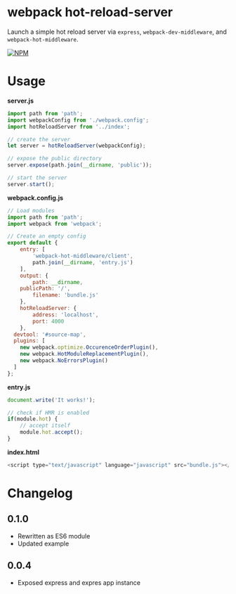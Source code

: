 # webpack hot-reload-server

Launch a simple hot reload server via `express`, `webpack-dev-middleware`, and `webpack-hot-middleware`.

[![NPM](https://nodei.co/npm/hot-reload-server.png?compact=true)](https://nodei.co/npm/hot-reload-server/)

# Usage

**server.js**

````js
import path from 'path';
import webpackConfig from './webpack.config';
import hotReloadServer from '../index';

// create the server
let server = hotReloadServer(webpackConfig);

// expose the public directory
server.expose(path.join(__dirname, 'public'));

// start the server
server.start();
````

**webpack.config.js**

````js
// Load modules
import path from 'path';
import webpack from 'webpack';

// Create an empty config
export default {
	entry: [
		'webpack-hot-middleware/client',
		path.join(__dirname, 'entry.js')
	],
	output: {
		path: __dirname,
    publicPath: '/',
		filename: 'bundle.js'
	},
	hotReloadServer: {
		address: 'localhost',
		port: 4000
	},
  devtool: '#source-map',
  plugins: [
    new webpack.optimize.OccurenceOrderPlugin(),
    new webpack.HotModuleReplacementPlugin(),
    new webpack.NoErrorsPlugin()
  ]
};
````

**entry.js**

````js
document.write('It works!');

// check if HMR is enabled
if(module.hot) {
    // accept itself
    module.hot.accept();
}
````

**index.html**

````js
<script type="text/javascript" language="javascript" src="bundle.js"></script>
````

# Changelog

## 0.1.0
 - Rewritten as ES6 module
 - Updated example

## 0.0.4
 - Exposed express and expres app instance

